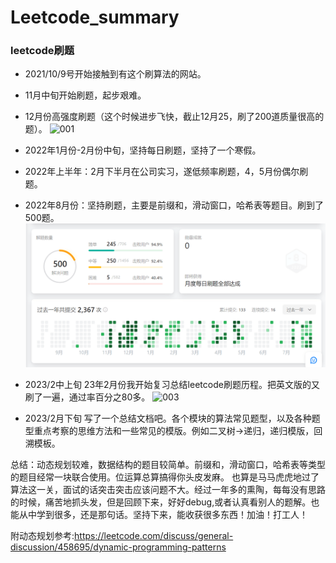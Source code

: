 # Leetcode_summary
### leetcode刷题
  - 2021/10/9号开始接触到有这个刷算法的网站。
  - 11月中旬开始刷题，起步艰难。
  - 12月份高强度刷题（这个时候进步飞快，截止12月25，刷了200道质量很高的题）。
![001](https://github.com/Frankie32244/Leetcode_summary/raw/main/Pics/001.PNG)


  - 2022年1月份-2月份中旬，坚持每日刷题，坚持了一个寒假。
  - 2022年上半年：2月下半月在公司实习，遂低频率刷题，4，5月份偶尔刷题。
  - 2022年8月份：坚持刷题，主要是前缀和，滑动窗口，哈希表等题目。刷到了500题。
![002](./Pics/002.png)


  - 2023/2中上旬 23年2月份我开始复习总结leetcode刷题历程。把英文版的又刷了一遍，通过率百分之80多。
![003](https://github.com/Frankie32244/Leetcode_summary/raw/main/Pics/003.PNG)
  - 2023/2月下旬 写了一个总结文档吧。各个模块的算法常见题型，以及各种题型重点考察的思维方法和一些常见的模版。例如二叉树->递归，递归模版，回溯模板。



 总结：动态规划较难，数据结构的题目较简单。前缀和，滑动窗口，哈希表等类型的题目经常一块联合使用。位运算总算搞得你头皮发麻。
  也算是马马虎虎地过了算法这一关，面试的话突击突击应该问题不大。经过一年多的熏陶，每每没有思路的时候，痛苦地抓头发，但是回顾下来，好好debug,或者认真看别人的题解。也能从中学到很多，还是那句话。坚持下来，能收获很多东西！加油！打工人！

附动态规划参考:https://leetcode.com/discuss/general-discussion/458695/dynamic-programming-patterns


